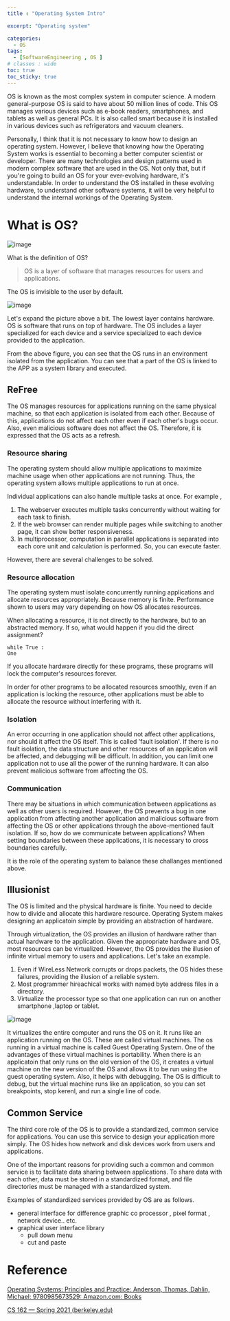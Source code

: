 ```yaml
---
title : "Operating System Intro"

excerpt: "Operating system"

categories:
  - OS
tags:
  - [SoftwareEngineering , OS ]
# classes : wide
toc: true
toc_sticky: true
---
```

OS is known as the most complex system in computer science. A modern general-purpose OS is said to have about 50 million lines of code. This OS manages various devices such as e-book readers, smartphones, and tablets as well as general PCs. It is also called smart because it is installed in various devices such as refrigerators and vacuum cleaners.

Personally, I think that it is not necessary to know how to design an operating system. However, I believe that knowing how the Operating System works is essential to becoming a better computer scientist or developer. There are many technologies and design patterns used in modern complex software that are used in the OS. Not only that, but if you're going to build an OS for your ever-evolving hardware, it's understandable. In order to understand the OS installed in these evolving hardware, to understand other software systems, it will be very helpful to understand the internal workings of the Operating System.

# What is OS?

![image](https://user-images.githubusercontent.com/50165842/153392896-b600923f-f6a5-46b1-b46f-877927164a35.png)

What is the definition of OS?

> OS is a layer of software that manages resources for users and applications.

The OS is invisible to the user by default.



![image](https://user-images.githubusercontent.com/50165842/153393125-373369e0-f9a8-48e5-aeab-2918596ee1e2.png)

Let's expand the picture above a bit. The lowest layer contains hardware. OS is software that runs on top of hardware. The OS includes a layer specialized for each device  and a service specialized to each device provided to the application.

From the above figure, you can see that the OS runs in an environment isolated from the application. You can see that a part of the OS is linked to the APP as a system library and executed.

## ReFree

The OS manages resources for applications running on the same physical machine, so that each application is isolated from each other. Because of this, applications do not affect each other even if each other's bugs occur. Also, even malicious software does not affect the OS. Therefore, it is expressed that the OS acts as a refresh.

### Resource sharing

The operating system should allow multiple applications to maximize machine usage when other applications are not running. Thus, the operating system allows multiple applications to run at once.

Individual applications can also handle multiple tasks at once. For example ,

1. The webserver executes multiple tasks concurrently without waiting for each task to finish.
2. If the web browser can render multiple pages while switching to another page, it can show better responsiveness.
3. In multiprocessor, computation in parallel applications is separated into each core unit and calculation is performed. So, you can execute faster.

However, there are several challenges to be solved.

### Resource allocation

The operating system must isolate concurrently running applications and allocate resources appropriately. Because memory is finite. Performance shown to users may vary depending on how OS allocates resources.

When allocating a resource, it is not directly to the hardware, but to an abstracted memory. If so, what would happen if you did the direct assignment?

```
while True :
One
```

If you allocate hardware directly for these programs, these programs will lock the computer's resources forever.

In order for other programs to be allocated resources smoothly, even if an application is locking the resource, other applications must be able to allocate the resource without interfering with it.

### Isolation

An error occurring in one application should not affect other applications, nor should it affect the OS itself. This is called 'fault isolation'. If there is no fault isolation, the data structure and other resources of an application will be affected, and debugging will be difficult. In addition, you can limit one application not to use all the power of the running hardware. It can also prevent malicious software from affecting the OS.

### Communication 

There may be situations in which communication between applications as well as other users is required. However, the OS prevents a bug in one application from affecting another application and malicious software from affecting the OS or other applications through the above-mentioned fault isolation. If so, how do we communicate between applications? When setting boundaries between these applications, it is necessary to cross boundaries carefully.



It is the role of the operating system to balance these challanges mentioned above.

## Illusionist

The OS is limited and the physical hardware is finite. You need to decide how to divide and allocate this hardware resource. Operating System makes designing an applicatoin simple by providing an abstraction of hardware.

Through virtualization, the OS provides an illusion of hardware rather than actual hardware to the application. Given the appropriate hardware and OS, most resources can be virtualized. However, the OS provides the illusion of infinite virtual memory to users and applications. Let's take an example.

1. Even if WireLess Network corrupts or drops packets, the OS hides these failures, providing the illusion of a reliable system.
2. Most programmer hireachical works with named byte address files in a directory.
3. Virtualize the processor type so that one application can run on another smartphone ,laptop or tablet.

![image](https://user-images.githubusercontent.com/50165842/153409856-855f5e69-e003-4943-89cf-9a565144c08b.png)

It virtualizes the entire computer and runs the OS on it. It runs like an application running on the OS. These are called virtual machines. The os running in a virtual machine is called Guest Operating System. One of the advantages of these virtual machines is portability. When there is an applicatoin that only runs on the old version of the OS, it creates a virtual machine on the new version of the OS and allows it to be run using the guest operating system. Also, it helps with debugging. The OS is difficult to debug, but the virtual machine runs like an application, so you can set breakpoints, stop kerenl, and run a single line of code.

## Common Service

The third core role of the OS is to provide a standardized, common service for applications. You can use this service to design your application more simply. The OS hides how network and disk devices work from users and applications.

One of the important reasons for providing such a common and common service is to facilitate data sharing between applications. To share data with each other, data must be stored in a standardized format, and file directories must be managed with a standardized system.

Examples of standardized services provided by OS are as follows.

- general interface for difference graphic co processor , pixel format , network device.. etc.
- graphical user interface library
  - pull down menu
  - cut and paste

# Reference

[Operating Systems: Principles and Practice: Anderson, Thomas, Dahlin, Michael: 9780985673529: Amazon.com: Books](https://www.amazon.com/Operating-Systems-Principles-Thomas-Anderson/dp/0985673524)

[CS 162 — Spring 2021 (berkeley.edu)](https://inst.eecs.berkeley.edu/~cs162/sp21/)

